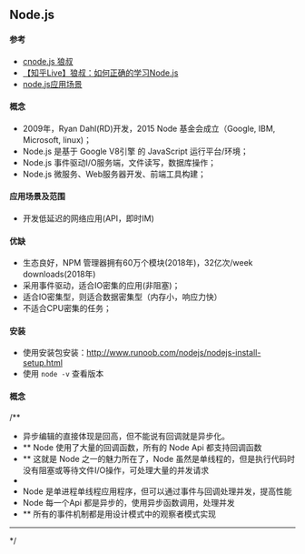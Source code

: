 ## Node.js

#### 参考

* [cnode.js 狼叔](https://cnodejs.org/topic/5ab3166be7b166bb7b9eccf7)
* [【知乎Live】狼叔：如何正确的学习Node.js](https://i5ting.github.io/How-to-learn-node-correctly/)
* [node.js应用场景](https://www.cnblogs.com/gassnake999/p/7044583.html)

#### 概念
* 2009年，Ryan Dahl(RD)开发，2015 Node 基金会成立（Google, IBM, Microsoft, linux)；
* Node.js 是基于 Google V8引擎 的 JavaScript 运行平台/环境；
* Node.js 事件驱动I/O服务端，文件读写，数据库操作；
* Node.js 微服务、Web服务器开发、前端工具构建；

#### 应用场景及范围

* 开发低延迟的网络应用(API，即时IM)

#### 优缺

* 生态良好，NPM 管理器拥有60万个模块(2018年)，32亿次/week downloads(2018年)
* 采用事件驱动，适合IO密集的应用(非阻塞)；
* 适合IO密集型，则适合数据密集型（内存小，响应力快）
* 不适合CPU密集的任务；

#### 安装
* 使用安装包安装：http://www.runoob.com/nodejs/nodejs-install-setup.html
* 使用 `node -v` 查看版本

#### 概念
/**
 * 异步编辑的直接体现是回高，但不能说有回调就是异步化。
 * ** Node 使用了大量的回调函数，所有的 Node Api 都支持回调函数
 * ** 这就是 Node 之一的魅力所在了，Node 虽然是单线程的，但是执行代码时没有阻塞或等待文件I/O操作，可处理大量的并发请求
 *
 * Node 是单进程单线程应用程序，但可以通过事件与回调处理并发，提高性能
 * Node 每一个Api 都是异步的，使用异步函数调用，处理并发
 * ** 所有的事件机制都是用设计模式中的观察者模式实现
 * **
 */